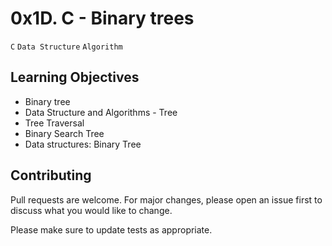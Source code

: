 # 0x1D. C - Binary trees
``C`` ``Data Structure`` ``Algorithm``

## Learning Objectives

- Binary tree
- Data Structure and Algorithms - Tree
- Tree Traversal
- Binary Search Tree
- Data structures: Binary Tree

## Contributing
Pull requests are welcome. For major changes, please open an issue first to discuss what you would like to change.

Please make sure to update tests as appropriate.
